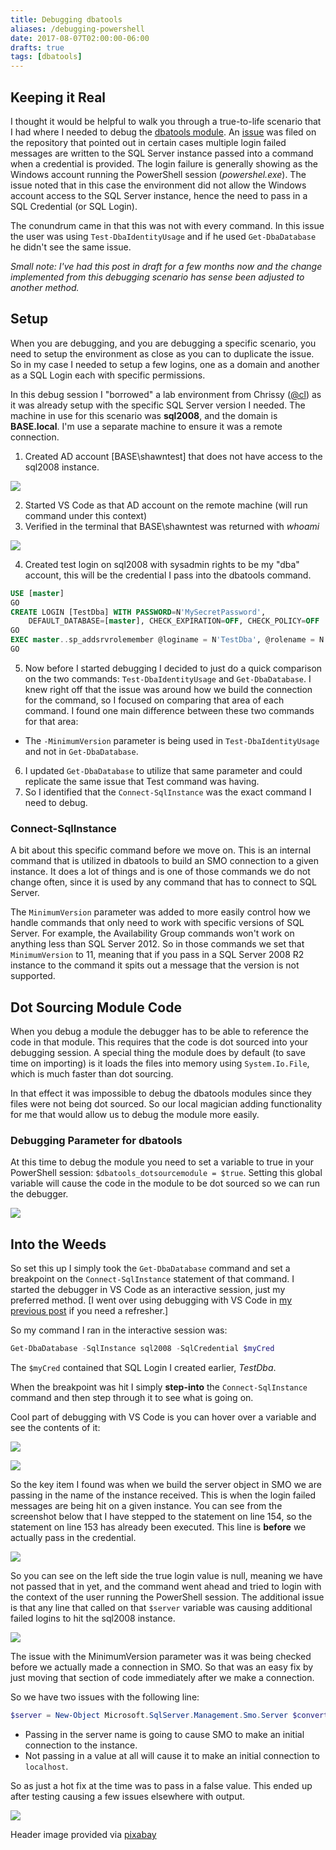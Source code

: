 ```yaml
---
title: Debugging dbatools
aliases: /debugging-powershell
date: 2017-08-07T02:00:00-06:00
drafts: true
tags: [dbatools]
---
```


## Keeping it Real

I thought it would be helpful to walk you through a true-to-life scenario that I had where I needed to debug the [dbatools module](https://dbatools.io). An [issue](https://github.com/sqlcollaborative/dbatools/issues/2012) was filed on the repository that pointed out in certain cases multiple login failed messages are written to the SQL Server instance passed into a command when a credential is provided. The login failure is generally showing as the Windows account running the PowerShell session (_powershel.exe_). The issue noted that in this case the environment did not allow the Windows account access to the SQL Server instance, hence the need to pass in a SQL Credential (or SQL Login).

The conundrum came in that this was not with every command. In this issue the user was using `Test-DbaIdentityUsage` and if he used `Get-DbaDatabase` he didn't see the same issue.

_Small note: I've had this post in draft for a few months now and the change implemented from this debugging scenario has sense been adjusted to another method._

## Setup

When you are debugging, and you are debugging a specific scenario, you need to setup the environment as close as you can to duplicate the issue. So in my case I needed to setup a few logins, one as a domain and another as a SQL Login each with specific permissions.

In this debug session I "borrowed" a lab environment from Chrissy ([@cl](https://twitter.com/cl)) as it was already setup with the specific SQL Server version I needed. The machine in use for this scenario was **sql2008**, and the domain is **BASE.local**. I'm use a separate machine to ensure it was a remote connection.

1. Created AD account [BASE\shawntest] that does not have access to the sql2008 instance.

![](/img/debug_dbatools_1.png)

2. Started VS Code as that AD account on the remote machine (will run command under this context)
3. Verified in the terminal that BASE\shawntest was returned with _whoami_

![](/img/debug_dbatools_2.png)

4. Created test login on sql2008 with sysadmin rights to be my "dba" account, this will be the credential I pass into the dbatools command.

```sql
USE [master]
GO
CREATE LOGIN [TestDba] WITH PASSWORD=N'MySecretPassword',
	DEFAULT_DATABASE=[master], CHECK_EXPIRATION=OFF, CHECK_POLICY=OFF
GO
EXEC master..sp_addsrvrolemember @loginame = N'TestDba', @rolename = N'sysadmin'
GO
```

5. Now before I started debugging I decided to just do a quick comparison on the two commands: `Test-DbaIdentityUsage` and `Get-DbaDatabase`. I knew right off that the issue was around how we build the connection for the command, so I focused on comparing that area of each command. I found one main difference between these two commands for that area:

 - The `-MinimumVersion` parameter is being used in `Test-DbaIdentityUsage` and not in `Get-DbaDatabase`.

6. I updated `Get-DbaDatabase` to utilize that same parameter and could replicate the same issue that Test command was having.
7. So I identified that the `Connect-SqlInstance` was the exact command I need to debug.

### Connect-SqlInstance

A bit about this specific command before we move on. This is an internal command that is utilized in dbatools to build an SMO connection to a given instance. It does a lot of things and is one of those commands we do not change often, since it is used by any command that has to connect to SQL Server.

The `MinimumVersion` parameter was added to more easily control how we handle commands that only need to work with specific versions of SQL Server. For example, the Availability Group commands won't work on anything less than SQL Server 2012. So in those commands we set that `MinimumVersion` to 11, meaning that if you pass in a SQL Server 2008 R2 instance to the command it spits out a message that the version is not supported.

## Dot Sourcing Module Code

When you debug a module the debugger has to be able to reference the code in that module. This requires that the code is dot sourced into your debugging session. A special thing the module does by default (to save time on importing) is it loads the files into memory using `System.Io.File`, which is much faster than dot sourcing.

In that effect it was impossible to debug the dbatools modules since they files were not being dot sourced. So our local magician adding functionality for me that would allow us to debug the module more easily.

### Debugging Parameter for dbatools

At this time to debug the module you need to set a variable to true in your PowerShell session: `$dbatools_dotsourcemodule = $true`. Setting this global variable will cause the code in the module to be dot sourced so we can run the debugger.

![](/img/debug_dbatools_3.png)

## Into the Weeds

So set this up I simply took the `Get-DbaDatabase` command and set a breakpoint on the `Connect-SqlInstance` statement of that command. I started the debugger in VS Code as an interactive session, just my preferred method. [I went over using debugging with VS Code in [my previous post](2017-10-30-powershell-debugging.md) if you need a refresher.]

So my command I ran in the interactive session was:

```powershell
Get-DbaDatabase -SqlInstance sql2008 -SqlCredential $myCred
```

The `$myCred` contained that SQL Login I created earlier, _TestDba_.

When the breakpoint was hit I simply **step-into** the `Connect-SqlInstance` command and then step through it to see what is going on.

Cool part of debugging with VS Code is you can hover over a variable and see the contents of it:

![](/img/debug_dbatools_4.png)

![](/img/debug_dbatools_5.png)

So the key item I found was when we build the server object in SMO we are passing in the name of the instance received. This is when the login failed messages are being hit on a given instance. You can see from the screenshot below that I have stepped to the statement on line 154, so the statement on line 153 has already been executed. This line is **before** we actually pass in the credential.

![](/img/debug_dbatools_6.png)

So you can see on the left side the true login value is null, meaning we have not passed that in yet, and the command went ahead and tried to login with the context of the user running the PowerShell session. The additional issue is that any line that called on that `$server` variable was causing additional failed logins to hit the sql2008 instance.

![](/img/debug_dbatools_7.png)

The issue with the MinimumVersion parameter was it was being checked before we actually made a connection in SMO. So that was an easy fix by just moving that section of code immediately after we make a connection.

So we have two issues with the following line:

```powershell
$server = New-Object Microsoft.SqlServer.Management.Smo.Server $convertedSqlInstance.FullSmoName
```

- Passing in the server name is going to cause SMO to make an initial connection to the instance.
- Not passing in a value at all will cause it to make an initial connection to `localhost`.

So as just a hot fix at the time was to pass in a false value. This ended up after testing causing a few issues elsewhere with output.

![](/img/debug_dbatools_8.png)

Header image provided via [pixabay](https://pixabay.com/en/fly-swatter-flyswatter-fly-flap-bug-149265/)